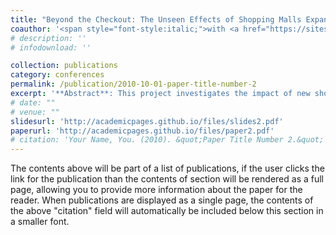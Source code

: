 ```yaml
---
title: "Beyond the Checkout: The Unseen Effects of Shopping Malls Expansion on Social Capital in Rural Italy"
coauthor: '<span style="font-style:italic;">with <a href="https://sites.google.com/view/brunomartorano/home">Bruno Martorano</a></span>'
# description: ''
# infodownload: ''

collection: publications
category: conferences
permalink: /publication/2010-10-01-paper-title-number-2
excerpt: '**Abstract**: This project investigates the impact of new shopping malls on social capital and education in rural Italy. In small Italian towns, local shops serve as hubs for social interaction, a function malls often lack. We expect shopping mall introduction to affect both the labor market and social capital, indirectly influencing education outcomes over time. Data on mall openings from OpenStreetMap, local employment, salaries, and CSO participation from 1960-2022 will be analyzed. We focus on municipalities with fewer than 5,000 residents, covering 70% of Italy. Additionally, we’re collecting data on school drop-out rates and student performance. The empirical strategy wants to exploit the driving distance from municipalities to shopping malls in rural Italy.'
# date: ""
# venue: ""
slidesurl: 'http://academicpages.github.io/files/slides2.pdf'
paperurl: 'http://academicpages.github.io/files/paper2.pdf'
# citation: 'Your Name, You. (2010). &quot;Paper Title Number 2.&quot; <i>Journal 1</i>. 1(2).'
---
```


The contents above will be part of a list of publications, if the user clicks the link for the publication than the contents of section will be rendered as a full page, allowing you to provide more information about the paper for the reader. When publications are displayed as a single page, the contents of the above "citation" field will automatically be included below this section in a smaller font.

